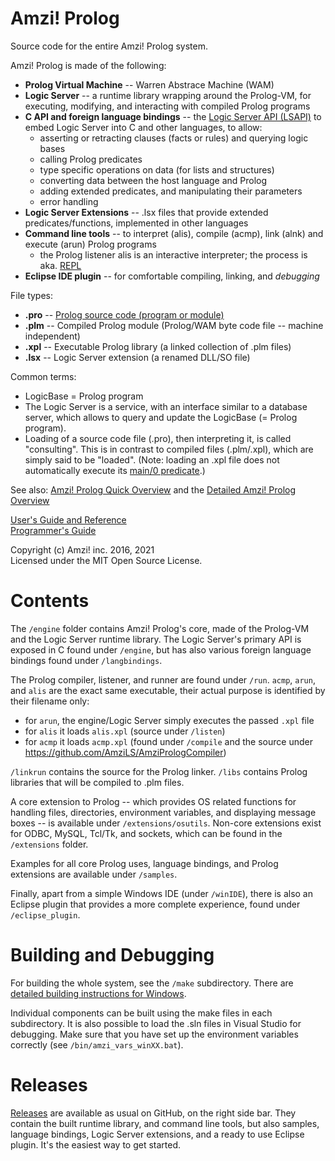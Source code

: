 # Amzi! Prolog

Source code for the entire Amzi! Prolog system.

Amzi! Prolog is made of the following:
  - **Prolog Virtual Machine** -- Warren Abstrace Machine (WAM)
  - **Logic Server** -- a runtime library wrapping around the Prolog-VM, for executing, modifying, and interacting with compiled Prolog programs
  - **C API and foreign language bindings** -- the [Logic Server API (LSAPI)](https://www.amzi.com/manuals/amzi/ls/lsapirf.htm) to embed Logic Server into C and other languages, to allow:
    - asserting or retracting clauses (facts or rules) and querying logic bases
    - calling Prolog predicates
    - type specific operations on data (for lists and structures)
    - converting data between the host language and Prolog
    - adding extended predicates, and manipulating their parameters
    - error handling
  - **Logic Server Extensions** -- .lsx files that provide extended predicates/functions, implemented in other languages
  - **Command line tools** -- to interpret (alis), compile (acmp), link (alnk) and execute (arun) Prolog programs
    - the Prolog listener alis is an interactive interpreter; the process is aka. [REPL](https://en.wikipedia.org/wiki/Read%E2%80%93eval%E2%80%93print_loop)
  - **Eclipse IDE plugin** -- for comfortable compiling, linking, and *debugging*

File types:
  - **.pro** -- <u>Prolog source code (program or module)</u>
  - **.plm** -- Compiled Prolog module (Prolog/WAM byte code file -- machine independent)
  - **.xpl** -- Executable Prolog library (a linked collection of .plm files)
  - **.lsx** -- Logic Server extension (a renamed DLL/SO file)

Common terms:
  - LogicBase = Prolog program
  - The Logic Server is a service, with an interface similar to a database server, which allows to query and update the LogicBase (= Prolog program).
  - Loading of a source code file (.pro), then interpreting it, is called "consulting". This is in contrast to compiled files (.plm/.xpl), which are simply said to be "loaded". (Note: loading an .xpl file does not automatically execute its [main/0 predicate](https://www.amzi.com/manuals/amzi/ls/lsprguid.htm#MainEntryPoints).)

See also: [Amzi! Prolog Quick Overview](http://www.amzi.com/manuals/amzi/pro/pug_overview.htm) and the [Detailed Amzi! Prolog Overview](https://www.amzi.com/AmziPrologLogicServer/white_papers/amzi_overview.php)

[User's Guide and Reference](https://www.amzi.com/manuals/amzi/pro/top.htm)    
[Programmer's Guide](https://www.amzi.com/manuals/amzi/ls/lsprguid.htm)

Copyright (c) Amzi! inc. 2016, 2021    
Licensed under the MIT Open Source License.

# Contents

The `/engine` folder contains Amzi! Prolog's core, made of the Prolog-VM and the Logic Server runtime library.
The Logic Server's primary API is exposed in C found under `/engine`, but has also various foreign language bindings found under `/langbindings`.

The Prolog compiler, listener, and runner are found under `/run`. `acmp`, `arun`, and `alis` are the exact same executable, their actual purpose is identified by their filename only:
- for `arun`, the engine/Logic Server simply executes the passed `.xpl` file
- for `alis` it loads `alis.xpl` (source under `/listen`)
- for `acmp` it loads `acmp.xpl` (found under `/compile` and the source under https://github.com/AmziLS/AmziPrologCompiler)

`/linkrun` contains the source for the Prolog linker. `/libs` contains Prolog libraries that will be compiled to .plm files.

A core extension to Prolog -- which provides OS related functions for handling files, directories, environment variables, and displaying message boxes -- is available under `/extensions/osutils`. Non-core extensions exist for ODBC, MySQL, Tcl/Tk, and sockets, which can be found in the `/extensions` folder.

Examples for all core Prolog uses, language bindings, and Prolog extensions are available under `/samples`.

Finally, apart from a simple Windows IDE (under `/winIDE`), there is also an Eclipse plugin that provides a more complete experience, found under `/eclipse_plugin`.

# Building and Debugging

For building the whole system, see the `/make` subdirectory. There are [detailed building instructions for Windows](https://github.com/AmziLS/AmziProlog/blob/master/Windows%20compilation%20instructions.md).

Individual components can be built using the make files in each subdirectory. It is also possible to load the .sln files in Visual Studio for debugging. Make sure that you have set up the environment variables correctly (see `/bin/amzi_vars_winXX.bat`).

# Releases

[Releases](https://github.com/AmziLS/AmziProlog/releases) are available as usual on GitHub, on the right side bar. They contain the built runtime library, and command line tools, but also samples, language bindings, Logic Server extensions, and a ready to use Eclipse plugin. It's the easiest way to get started.
